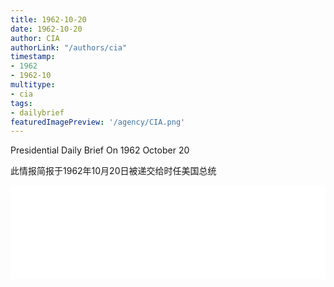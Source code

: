 ```yaml
---
title: 1962-10-20
date: 1962-10-20
author: CIA 
authorLink: "/authors/cia"
timestamp: 
- 1962
- 1962-10
multitype: 
- cia
tags: 
- dailybrief
featuredImagePreview: '/agency/CIA.png'
---
```



Presidential Daily Brief On 1962 October 20

此情报简报于1962年10月20日被递交给时任美国总统

<!--more-->





<div id="over" style="width:100%; overflow:hidden"> <iframe id="sFrame" name="sFrame" frameborder="no" border="0"  allowfullscreen marginwidth="0" scrolling="no" src = " /CIA/1962-10-20.html "  style = " position:absulute; width: 806px; top: 300;" > </iframe> </div>